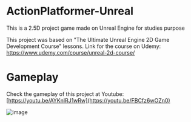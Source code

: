 # ActionPlatformer-Unreal
 This is a 2.5D project game made on Unreal Engine for studies purpose

 This project was based on "The Ultimate Unreal Engine 2D Game Development Course" lessons. Link for the course on Udemy: https://www.udemy.com/course/unreal-2d-course/

# Gameplay
Check the gameplay of this project at Youtube: [https://youtu.be/AYKnlRJ1wRw](https://youtu.be/FBCfz6wOZn0)

![image](https://github.com/douglasavilak/ActionPlatformer-Unreal/assets/4285378/eabb82fe-173b-4f52-8dea-36a0b75b964a)
